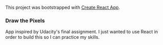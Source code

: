 This project was bootstrapped with [Create React App](https://github.com/facebookincubator/create-react-app).

### Draw the Pixels

App inspired by Udacity's final assignment. I just wanted to use React in order to build this so I can practice my skills. 

